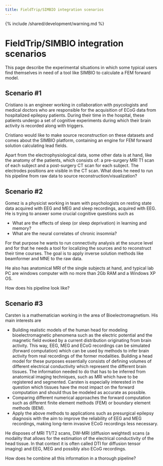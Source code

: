 ```yaml
---
title: FieldTrip/SIMBIO integration scenarios
---
```


{% include /shared/development/warning.md %}

# FieldTrip/SIMBIO integration scenarios

This page describe the experimental situations in which some typical users find themselves in need of a tool like SIMBIO to calculate a FEM forward model.

## Scenario #1

Cristiano is an engineer working in collaboration with psycologists and medical doctors who are responsible for the acquisition of ECoG data from hospitalized epilepsy patients.
During their time in the hospital, these patients undergo a set of cognitive experiments during which their brain activity is recorded along with triggers.

Cristiano would like to make source reconstruction on these datasets and comes about the SIMBIO platform, containing an engine for FEM forward solution calculating lead fields.

Apart from the electrophysiological data, some other data is at hand, like the anatomy of the patients, which consists of: a pre-surgery MRI T1 scan of each subject and a post-surgery CT scan for each subject. The electrodes positions are visible in the CT scan.
What does he need to run his pipeline from raw data to source reconstruction/visualization?

## Scenario #2

Gomez is a physicist working in team with psychologists on resting state data acquired with EEG and MEG and sleep recordings, acquired with EEG.
He is trying to answer some crucial cognitive questions such as

- What are the effects of sleep (or sleep deprivation) in learning and memory?
- What are the neural correlates of chronic insomnia?

For that purpose he wants to run connectivity analysis at the source level and for that he needs a tool for localizing the sources and to reconstruct their time courses. The goal is to apply inverse solution methods like beamformer and MNE to the raw data.

He also has anatomical MRI of the single subjects at hand, and typical lab PC are windows computer with no more than 2Gb RAM and a Windows XP OS.

How does his pipeline look like?

## Scenario #3

Carsten is a mathematician working in the area of Bioelectromagnetism. His main interests are

- Building realistic models of the human head for modeling bioelectromagnetic phenomena such as the electric potential and the magnetic field evoked by a current distribution originating from brain activity. This way, EEG, MEG and ECoG recordings can be simulated (forward computation) which can be used by methods to infer brain activity from real recordings of the former modalities. Building a head model for these purposes essentially consists of defining volumes of different electrical conductivity which represent the different brain tissues. The information needed to do that has to be inferred from anatomical imaging techniques, such as MRI which have to be registered and segmented. Carsten is especially interested in the question which tissues have the most impact on the forward computation and should thus be modeled as accurate as possible.
- Comparing different numerical approaches the forward computation such as different finite element methods (FEM) or boundary element methods (BEM).
- Apply the above methods to applications such as presurgical epilepsy diagnosis with the aim to improve the reliability of EEG and MEG recordings, making long-term invasive ECoG recordings less necessary.

He disposes of MRI T1/T2 scans, DW-MRI (diffusion weighted) scans (a modality that allows for the estimation of the electrical conductivity of the head tissue. In that context it is often called DTI for diffusion tensor imaging) and EEG, MEG and possibly also ECoG recordings.

How does he combine all this information in a thorough pipeline?
